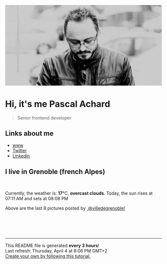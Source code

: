 ![Pascal Achard](./images/photo-pascal-achard.jpg)
# Hi, it's me Pascal Achard
> Senior frontend developer

## Links about me
- [www](https://www.pascal-achard.com)
- [Twitter](https://twitter.com/botmaster)
- [Linkedin](http://www.linkedin.com/in/pascal-achard)


## I live in Grenoble (french Alpes)
<img src="https://openweathermap.org/img/wn/04d@2x.png" alt="">

Currently, the weather is: **17**°C, **overcast clouds**.
Today, the sun rises at 07:11 AM and sets at 08:08 PM

Above are the last 8 pictures posted by <a href="https://www.instagram.com/villedegrenoble/" target="_blank"><img alt="" src="https://upload.wikimedia.org/wikipedia/commons/thumb/e/e7/Instagram_logo_2016.svg/1024px-Instagram_logo_2016.svg.png" width="20"/> @villedegrenoble!</a>

<p style="display: flex; flex-wrap: wrap; gap: 20px;">
        <img src="https://cdn1.picuki.com/hosted-by-instagram/q/0exhNuNYnjBGZDHIdN5WmL9I2Pk2GAlRNucaS7j0nyZiNxIsbHWB58ltwdev%7C%7CDlyKw1oASyLeDxj4o0rU1tTZFV+OEPeTLaNTT5U6KmcUICl1DRg%7C%7CJBjnbs8KHMeYnam88BDCnicKyVHDe0AUq%7C%7Cm6vZNuKyBOTUAyXCUMLQKnmICjtCsCOwlktcf7KG4iF+44ooiMDxN4Gosak8ktdKO52hEWvrxfMh2pqV5CLkJnoE65ezRmCSsTDx6KyhBGTOgtYPCwuYGiiLZXhgeqjKGZqtsfnYRrUT9shI8760BudShZJpM+N8ZkObUT2RaCCE+4R1pr5e8lCvIV2usxh5%7C%7C2U3J7Km2JtMSg8beEdLIe8HinA7kaeTwNf4feT9cJLKEHlzfIqL7Uo5WntYfTMdv0XqwxQ6WY7TViClyF2JerjaSHLwjRefLlPus0CbI2wikhhMUw5y4Wep6m1p8tMqItFAtKCjnU+0bfQvY2m8xG9odKbyby8qC.jpeg" alt="" width="200"/>
        <img src="https://cdn1.picuki.com/hosted-by-instagram/q/0exhNuNYnjBGZDHIdN5WmL9I2Pk2GAlRNucaS7j0nyZiNxIsbHWB58ltwdev%7C%7CDlyKw1oASyLeDxk5YMoUl1RZFV+NELbSbOLTDld7aWRUoCq2zRl%7C%7CZRplbcyJHccZXOu8MsoOzjYMTIfQeoEH%7C%7Cbx7a8Koru5A2MEoyX9auctwCIPuM23TKNy2JAtrKSLl0SxptZ%7C%7CIjNLvG0jJ00m7NPfvnw1UvfPMc9g+PAnFvEzhMQ65OftxgeJOmxnKVstQjicm4mUvdYA1BOucTE1pkCIdvg4f1s%7C%7CoHSallAysY5z38j3coRq5v05sqjSc20CRjFGvTl0vo6Yww35UXmH1XZK7ETi2p2FU+QLh9CjAbbOcZW7gSLDbOaTQf1DVSdfUMP3VXzPbcHmFNFbxJMeJu1HxVaUxT+vd5%7C%7C5jTRcBzlmoAuHAJtGe%7C%7Cq8kYKzwHjHxDKL%7C%7CVFtwZiZKJYJjmFT8fqe4AImIX6VUJwZ.jpeg" alt="" width="200"/>
        <img src="https://cdn1.picuki.com/hosted-by-instagram/q/0exhNuNYnjBGZDHIdN5WmL9I2Pk2GAlRNecaS7j0nyZiNxIsbHWB58ltwdev%7C%7CDlyKw1oASyLeDxk5Y0jUlpQZFV+NELbQLOOSzxR56udXYCm1jNi9pBglbsyJHAeZnGt88QqOzjYMTIfQeoEH%7C%7Cbx7a8Koru5A2MEo1zRMrBC0GAG4YWbVqFKwoV966yUlEri+YU8ajtG5WR1aRhmpNPb5DwIX%7C%7CD+fMBxsedISLQzicYRtr6+yGOHH24VdGZ9ShOFt93GuegrgCD%7C%7CVTdt30Ovaqt9KkgT3HSUhkcy4psPqaSDFctu2vxl5u2CCm8AYG9qpBxrr5+4jn7gck2z8Ulzk07Z9+ecVvVyi5%7C%7C7P92pdInE7WSTSvSNMPUeEHkMAqubBhnTKKjmV%7C%7Cd4kKpjOu0ejlK05z7reJvL4wReNxF5kiGEP5tJeei67L+RoF3+kBu8pT0Rld6aPbxZlQgLo5GuyCVfP0PIBvdcMjCLgVJxR4oW.jpeg" alt="" width="200"/>
        <img src="https://cdn1.picuki.com/hosted-by-instagram/q/0exhNuNYnjBGZDHIdN5WmL9I2Pk2GAlRNecaS7j0nyZiNxIsbHWB58ltwdev%7C%7CDlyKw1oASyLeDxk54MjVltTZFV+NELbQbKOTDld7ayYV4Cq0DJj%7C%7CJRmk7kyKXQcZnap%7C%7CsAtOzjYMTIfQeoEH%7C%7Cbx7a8Koru5A2MEo1zRMrBC0GAG4YWbVqFKwoV966yUlEri+YU8ajtG5WR1aRhmpNPb5DwIX%7C%7CD+fMBxsedISLQzicYRtr6+yGOHH24VdGZ9SmmWuL%7C%7C4qMsSjCW4VTdu12CLVZ19KkgT3HSUhkcy4psPqaSDFctu2vxl5u2CCm8AYG9qpBxrr5+4jn7gck2z8Xd7lk%7C%7Cn++GeVt92i5%7C%7C3dN65ZIrHy2STSvSNMPUeEHkMAqubBhnTKKjmV%7C%7Cd4kKoXH%7C%7Cp3+HmsyQDuWJrEiDQmDTBFkh3TL4dXSNGK4b+IoFXiqxLckT0BgpuaPbxZlQgLo5GpuSItP0PIBvdcMjCLgVJxR4oW.jpeg" alt="" width="200"/>
        <img src="https://cdn1.picuki.com/hosted-by-instagram/q/0exhNuNYnjBGZDHIdN5WmL9I2Pk2GAlRNecaS7j0nyZiNxIsbHWB58ltwdev%7C%7CDlyKw1oASyLeDxk54MtV11UZFV+NELbTLKMSzxS7q2fVYCm1DVn9ZRokbs8JXEaZHSq8MokOzjYMTIfQeoEH%7C%7Cbx7a8Koru5A2MEo1zRMrBC0GAG4YWbVqFKwoV966yUlEri+YU8ajtG5WR1aRhmpNPb5DwIX%7C%7CD+fMBxsedISLQzicYRtr6+yGOHH24VdGZ9SjyFttjnlMQUsjHdVTdu%7C%7C0iSCqh9KkgT3HSUhkcy4psPqaSDFctu2vxl5u2CCm8AYG9qpBxrr5+4jn7gck2z8Wd%7C%7C2k3Z66ufaNM8ibHBcd6XUsHH%7C%7CWSTSvSNMPUeEHkMAqubBhnTKKjmV%7C%7Cd4kK9hH9BfjgaX%7C%7CA6LTKrH5D5QNDpfkTnZArRTas+43YmWwVSdhRKP+D8Ivva8PbxZlQgLo5GvzyMvP0PIBvdcMjCLgVJxR4oW.jpeg" alt="" width="200"/>
        <img src="https://cdn1.picuki.com/hosted-by-instagram/q/0exhNuNYnjBGZDHIdN5WmL9I2Pk2GAlRNecaS7j0nyZiNxIsbHWB58ltwdGn%7C%7CDh7IAhgASuRYztj54wjUlVTCj15O0HcTbKPSjhW6KmfUeiqvDFn%7C%7CZdlkbY0JHwXZnen%7C%7C8ovXWWpNWwSDv5PHL%7C%7Clo7gX5vrobigBpzuMMLVKyQlWotfpUrJy9ZRxt+S4jkja45BsLTNZ5momNkgl7NvWvTVeEaW+NMB166d1RbMCxMkA%7C%7C6nRlSaHEmw+Jj8uRXagtIj+kOYA2DLjeQ0a1WShQ6I4Dk5JpASMsRt3t4gj1aSNBdxuiekakIH2bSAEXG428Fk71pu1ynOdV0Gv+xN6+kje9Z3iQMQ%7C%7CvoDPKvelBunv6RTYaZPvEeNlWm5fCP3lCmXEJ6HiOM8fmY4SSq4fh3rs1lT7S7734wB4AGgSgWfeWMQ=.jpeg" alt="" width="200"/>
        <img src="https://cdn1.picuki.com/hosted-by-instagram/q/0exhNuNYnjBGZDHIdN5WmL9I2Pk2GAlRNucaS7j0nyZiNxIsbHWB58ltwdev%7C%7CDlyKw1oASyLeD1p7Y8qUFpQZFV5P0bXTbOBRDdd6KydUoCg1jdg8p5klLY1JXEdYnas8sIkOzjYMTIfQeoEH%7C%7Cbx7a8Koru5A2MGo1zRMrBC0GAG4fy3UPI7mslm3ayEv0Pxto0%7C%7CNylL9XkgKQcursrV%7C%7CndYEvL+M4Byp6JzSPkCj9ND1OHtpCa5BTB7Kz44KD6chYTJnLMsvXS4XQ8qzzP2UIg5eEYxlAKX8RM1v9EPp7TzN916+N8ZkIGRT2UFAjsm8lJnl6u+liDFbV+i2loP7nr+2J67dawLrKClCMeWBvXz%7C%7CTnvSrqLOqwJDl5KU9iYARLfI%7C%7CfhSp0fmYMSTKhx9liXxwDwYYbL9zpgI2RSrDWhNsQoT9XFyf6V60XGpGm+plBumJWhVrZ2zA1J5YOC7FstLy2SJJAda3Lp11MdAddELObKzcuAPQ==.jpeg" alt="" width="200"/>
        <img src="https://cdn1.picuki.com/hosted-by-instagram/q/0exhNuNYnjBGZDHIdN5WmL9I2Pk2GAlRNecaS7j0nyZiNxIsbHWB58ltwdev%7C%7CDlyKw1oASyLeDxk5YkrVVpRZFV+NELcQLCNSzxS7quRVICl0jRi%7C%7CZ9nk7c2KnUfZnWv98opOzjYMTIfQeoEH%7C%7Cbx7a8Koru5A2MEoyX9auctwCIPuM23TKNy2JAtrKSLl0SxptV%7C%7CIjNLvG0jJ00m7NPfvnw1UvfPMc9g+PAnEPEzhMQ65OftxheaEF0SVTdXEhuMm4mVnLcAiTmucTE1pkCIdvg4f1s%7C%7CoHSallAysY5z38j3coRq5v05sqjSc20CRjFGvTl0vZ6UgA3XazWH62oG7lT62pyVS68Ll9CjAbbOcZW7gSLDbOaTQf1DVSdfUMP3VXzOef+sK8JutZpET+4Z+Hbt81KnfaD88jdVOyVmliOsHLBKSayxxbXxpW%7C%7ChxDKL%7C%7CVFtwZifL+ENjmFT8fqe4AImIX6VUJwZ.jpeg" alt="" width="200"/>
</p>

------------
<p>This README file is generated <b>every 3 hours</b>!
    <br />Last refresh: Thursday, April 4 at 8:06 PM GMT+2
    <br /><a href="https://medium.com/@th.guibert/how-to-create-a-self-updating-readme-md-for-your-github-profile-f8b05744ca91">Create your own by following this tutorial.</a>
</p>
<p><a href="https://github.com/botmaster/botmaster/actions/workflows/main.yaml"><img alt="" src="https://github.com/botmaster/botmaster/actions/workflows/main.yaml/badge.svg" /></a></p>

